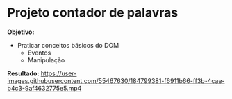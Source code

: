 # Projeto contador de palavras

**Objetivo:** 
- Praticar conceitos básicos do DOM
    - Eventos
    - Manipulação

**Resultado:** 
https://user-images.githubusercontent.com/55467630/184799381-f6911b66-ff3b-4cae-b4c3-9af4632775e5.mp4

